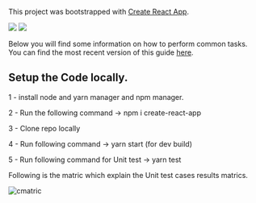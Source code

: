 This project was bootstrapped with [Create React App](https://github.com/facebookincubator/create-react-app).

<a href="https://codeclimate.com/github/ahtesham-quraish/hotel-app/maintainability"><img src="https://api.codeclimate.com/v1/badges/419422b8188042f994f2/maintainability" /></a>
<a href="https://codeclimate.com/github/ahtesham-quraish/hotel-app/test_coverage"><img src="https://api.codeclimate.com/v1/badges/419422b8188042f994f2/test_coverage" /></a>

Below you will find some information on how to perform common tasks.<br>
You can find the most recent version of this guide [here](https://github.com/facebookincubator/create-react-app/blob/master/packages/react-scripts/template/README.md).

## Setup the Code locally.

1 - install node and yarn manager and npm manager.

2 - Run the following command -> npm i create-react-app

3 - Clone repo locally

4 - Run following command -> yarn start (for dev build)

5 - Run following command for Unit test -> yarn test 

Following is the matric which explain the Unit test cases results matrics.

![cmatric](https://user-images.githubusercontent.com/12580995/45594532-c5969780-b9b5-11e8-893a-aa252c0131ba.png)
